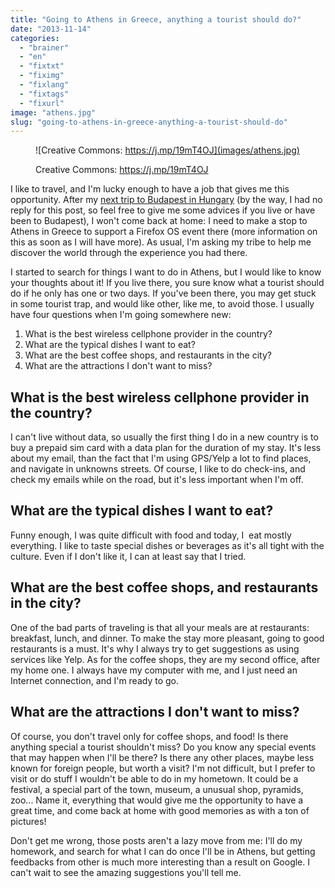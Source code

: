 ```yaml
---
title: "Going to Athens in Greece, anything a tourist should do?"
date: "2013-11-14"
categories: 
  - "brainer"
  - "en"
  - "fixtxt"
  - "fiximg"
  - "fixlang"
  - "fixtags"
  - "fixurl"
image: "athens.jpg"
slug: "going-to-athens-in-greece-anything-a-tourist-should-do"
---
```


<figure>

![Creative Commons: https://j.mp/19mT4OJ](images/athens.jpg)

<figcaption>

Creative Commons: https://j.mp/19mT4OJ

</figcaption>

</figure>

I like to travel, and I'm lucky enough to have a job that gives me this opportunity. After my [next trip to Budapest in Hungary](https://fred.dev/going-to-budapest-in-hungary-anything-a-tourist-should-do/ "Going to Budapest in Hungary, anything a tourist should do?") (by the way, I had no reply for this post, so feel free to give me some advices if you live or have been to Budapest), I won't come back at home: I need to make a stop to Athens in Greece to support a Firefox OS event there (more information on this as soon as I will have more). As usual, I'm asking my tribe to help me discover the world through the experience you had there.

I started to search for things I want to do in Athens, but I would like to know your thoughts about it! If you live there, you sure know what a tourist should do if he only has one or two days. If you've been there, you may get stuck in some tourist trap, and would like other, like me, to avoid those. I usually have four questions when I'm going somewhere new:

1. What is the best wireless cellphone provider in the country?
2. What are the typical dishes I want to eat?
3. What are the best coffee shops, and restaurants in the city?
4. What are the attractions I don't want to miss?

## What is the best wireless cellphone provider in the country?

I can't live without data, so usually the first thing I do in a new country is to buy a prepaid sim card with a data plan for the duration of my stay. It's less about my email, than the fact that I'm using GPS/Yelp a lot to find places, and navigate in unknowns streets. Of course, I like to do check-ins, and check my emails while on the road, but it's less important when I'm off.

## What are the typical dishes I want to eat?

Funny enough, I was quite difficult with food and today, I  eat mostly everything. I like to taste special dishes or beverages as it's all tight with the culture. Even if I don't like it, I can at least say that I tried.

## What are the best coffee shops, and restaurants in the city?

One of the bad parts of traveling is that all your meals are at restaurants: breakfast, lunch, and dinner. To make the stay more pleasant, going to good restaurants is a must. It's why I always try to get suggestions as using services like Yelp. As for the coffee shops, they are my second office, after my home one. I always have my computer with me, and I just need an Internet connection, and I'm ready to go.

## What are the attractions I don't want to miss?

Of course, you don't travel only for coffee shops, and food! Is there anything special a tourist shouldn't miss? Do you know any special events that may happen when I'll be there? Is there any other places, maybe less known for foreign people, but worth a visit? I'm not difficult, but I prefer to visit or do stuff I wouldn't be able to do in my hometown. It could be a festival, a special part of the town, museum, a unusual shop, pyramids, zoo... Name it, everything that would give me the opportunity to have a great time, and come back at home with good memories as with a ton of pictures!

Don't get me wrong, those posts aren't a lazy move from me: I'll do my homework, and search for what I can do once I'll be in Athens, but getting feedbacks from other is much more interesting than a result on Google. I can't wait to see the amazing suggestions you'll tell me.
